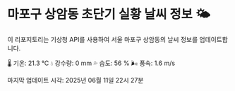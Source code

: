 
# 마포구 상암동 초단기 실황 날씨 정보 🌤️

이 리포지토리는 기상청 API를 사용하여 서울 마포구 상암동의 날씨 정보를 업데이트합니다. 

🌡️ 기온: 21.3 ℃
💧 강수량: 0 mm
💦 습도: 56 %
🌬️ 풍속: 1.6 m/s

마지막 업데이트 시각: 2025년 06월 11일 22시 27분    
